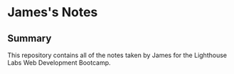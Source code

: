 # James's Notes

## Summary

This repository contains all of the notes taken by James for the Lighthouse Labs Web Development Bootcamp.